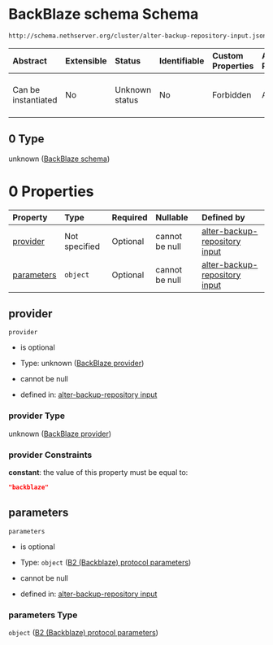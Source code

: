 # BackBlaze schema Schema

```txt
http://schema.nethserver.org/cluster/alter-backup-repository-input.json#/anyOf/0/allOf/0
```



| Abstract            | Extensible | Status         | Identifiable | Custom Properties | Additional Properties | Access Restrictions | Defined In                                                                                                |
| :------------------ | :--------- | :------------- | :----------- | :---------------- | :-------------------- | :------------------ | :-------------------------------------------------------------------------------------------------------- |
| Can be instantiated | No         | Unknown status | No           | Forbidden         | Allowed               | none                | [alter-backup-repository-input.json\*](cluster/alter-backup-repository-input.json "open original schema") |

## 0 Type

unknown ([BackBlaze schema](alter-backup-repository-input-anyof-0-allof-backblaze-schema.md))

# 0 Properties

| Property                  | Type          | Required | Nullable       | Defined by                                                                                                                                                                                                                                    |
| :------------------------ | :------------ | :------- | :------------- | :-------------------------------------------------------------------------------------------------------------------------------------------------------------------------------------------------------------------------------------------- |
| [provider](#provider)     | Not specified | Optional | cannot be null | [alter-backup-repository input](alter-backup-repository-input-anyof-0-allof-backblaze-schema-properties-backblaze-provider.md "http://schema.nethserver.org/cluster/alter-backup-repository-input.json#/anyOf/0/allOf/0/properties/provider") |
| [parameters](#parameters) | `object`      | Optional | cannot be null | [alter-backup-repository input](alter-backup-repository-input-defs-b2-backblaze-protocol-parameters.md "http://schema.nethserver.org/cluster/alter-backup-repository-input.json#/anyOf/0/allOf/0/properties/parameters")                      |

## provider



`provider`

*   is optional

*   Type: unknown ([BackBlaze provider](alter-backup-repository-input-anyof-0-allof-backblaze-schema-properties-backblaze-provider.md))

*   cannot be null

*   defined in: [alter-backup-repository input](alter-backup-repository-input-anyof-0-allof-backblaze-schema-properties-backblaze-provider.md "http://schema.nethserver.org/cluster/alter-backup-repository-input.json#/anyOf/0/allOf/0/properties/provider")

### provider Type

unknown ([BackBlaze provider](alter-backup-repository-input-anyof-0-allof-backblaze-schema-properties-backblaze-provider.md))

### provider Constraints

**constant**: the value of this property must be equal to:

```json
"backblaze"
```

## parameters



`parameters`

*   is optional

*   Type: `object` ([B2 (Backblaze) protocol parameters](alter-backup-repository-input-defs-b2-backblaze-protocol-parameters.md))

*   cannot be null

*   defined in: [alter-backup-repository input](alter-backup-repository-input-defs-b2-backblaze-protocol-parameters.md "http://schema.nethserver.org/cluster/alter-backup-repository-input.json#/anyOf/0/allOf/0/properties/parameters")

### parameters Type

`object` ([B2 (Backblaze) protocol parameters](alter-backup-repository-input-defs-b2-backblaze-protocol-parameters.md))

